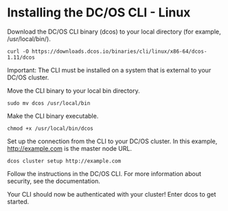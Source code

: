 # Installing the DC/OS CLI - Linux

Download the DC/OS CLI binary (dcos) to your local directory (for example, /usr/local/bin/).
```
curl -O https://downloads.dcos.io/binaries/cli/linux/x86-64/dcos-1.11/dcos
```
Important: The CLI must be installed on a system that is external to your DC/OS cluster.

Move the CLI binary to your local bin directory.
```
sudo mv dcos /usr/local/bin
```
Make the CLI binary executable.
```
chmod +x /usr/local/bin/dcos
```
Set up the connection from the CLI to your DC/OS cluster. In this example, http://example.com is the master node URL.
```
dcos cluster setup http://example.com
```
Follow the instructions in the DC/OS CLI. For more information about security, see the documentation.

Your CLI should now be authenticated with your cluster! Enter dcos to get started.

